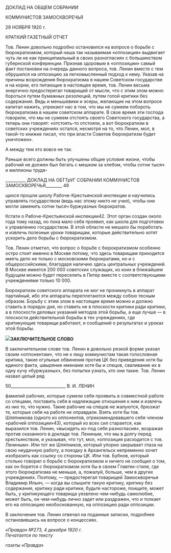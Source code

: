 ДОКЛАД НА ОБЩЕМ СОБРАНИИ

КОММУНИСТОВ ЗАМОСКВОРЕЧЬЯ

29 НОЯБРЯ 1920 г.

КРАТКИЙ ГАЗЕТНЫЙ ОТЧЕТ

Тов. Ленин довольно подробно остановился на вопросе о борьбе с бюрократизмом, который наша так называемая «оппозиция» выдвигает чуть ли не как принципиальный в своих разногласиях с большинством губернской конференции. Признав здоровым в «оппозиции» самый факт постановки на очередь данного вопроса, тов. Ленин вместе с тем обрушился на оппозицию за легкомысленный подход к нему. Указав на причины возрождения бюрократизма в нашем Советском государстве и на корни, его питающие в настоящее время, тов. Ленин весьма энергично предостерегал товарищей от мысли, что с этим злом можно бороться путем бумажных резолюций, путем голой критики без содержания. Ведь и меньшевики и эсеры, желающие на этом вопросе капитал нажить, упрекают нас в том, что мы не сумеем побороть бюрократизма в нашем советском ап­парате. В свое время эти господа говорили, что мы не сумеем отстоять своего Совет­ского государства, а теперь они говорят: «отстоять-то отстояли, а вот бюрократизм в советских учреждениях остался, несмотря на то, что Ленин, мол, в такой-то книжке пи­сал, что при власти Советов бюрократизм будет уничтожен».

А между тем это вовсе не так.

Раньше всего должны быть улучшены общие условия жизни, чтобы рабочий не дол­жен был бегать с мешком за хлебом, чтобы сотни тысяч и миллионы трудя-

  

__________ ДОКЛАД НА ОБТТрУГ СОБРАНИИ КОММУНИСТОВ ЗАМОСКВОРЕЧЬЯ________ 49

щихся прошли школу Рабоче-Крестьянской инспекции и научились управлять государ­ством (ведь нас этому никто не учил), чтобы они могли заменить сотни тысяч буржуаз­ных бюрократов.

Кстати о Рабоче-Крестьянской инспекции42. Этот орган создан около года тому на­зад, но пока мало себя проявил, как школа для подготовки к управлению государством. В этой области не мешало бы поработать и извлечь полезные уроки товарищам, кото­рые действительно хотят ускорить дело борьбы с бюрократизмом.

Тов. Ленин отметил, что вопрос о борьбе с бюрократизмом особенно остро стоит именно в Москве потому, что здесь товарищам приходится иметь дело не только с мос­ковскими бюрократами, но и с общероссийскими, благодаря наличию здесь централь­ных учреждений. В Москве имеется 200 000 советских служащих, из коих в ближай­шем будущем можно будет переселить в Питер вместе с соответствующими учрежде­ниями только 10 000.

Бюрократизм советского аппарата не мог не проникнуть в аппарат партийный, ибо эти аппараты переплетаются между собою тесным образом. Борьбу с этим злом в на­стоящее время можно и должно ставить в порядок дня, но ставить не в плоскости кри­тики ради критики, а в плоскости деловых указаний методов этой борьбы, а еще лучше — в плоскости действительной борьбы в тех учреждениях, где критикующие товарищи работают, и сообщений о результатах и уроках этой борьбы.

![](file:///C:/Users/bot32/AppData/Local/Temp/msohtmlclip1/01/clip_image001.png)**ЗАКЛЮЧИТЕЛЬНОЕ СЛОВО**

В заключительном слове тов. Ленин в довольно резкой форме указал своим «оппо­нентам», что не к лицу коммунистам такая голословная критика, такие огульные обви­нения против ЦК без приведения хотя бы единого факта, швыряние именами хотя бы и спецов, сваливание их в одну кучу «буржуазных», без попытки узнать, кто они такие. Тов. Ленин назвал целый ряд

  

50___________________________ В. И. ЛЕНИН

фамилий рабочих, которые сумели себя проявить в совместной работе со спецами, по­ставить себя в надлежащие отношения к ним и извлечь из них то, что нужно. Такие ра­бочие на спецов не жалуются, брюзжат те, которые себя на работе не оправдали. Взять хотя бы тов. Шляпникова (одного из оппонентов, отрекомендовавшего себя членом «рабочей оппозиции»43), который из всех сил старается, как выразился тов. Ленин, «вы­сидеть из-под себя разногласия», возражая против сказанного в докладе тов. Лениным, что мы в долгу перед крестьянством, и указывая, что тут, мол, «оппозиция расходится с тов. Лениным». Или тот же Шляпников, который упорно закрывает глаза на свою не­удачную работу, а поездку в Архангельск непременно хочет изобразить как ссылку со стороны ЦК. Или тов. Бубнов, который столько говорил о борьбе с бюрократизмом и ничего не сообщил о том, как он борется с бюрократизмом хотя бы в своем Главтек-стиле, где этого бюрократизма не меньше, а, пожалуй, больше, чем в других учрежде­ниях. Поэтому, — предостерегал товарищей Замоскворечья Владимир Ильич, — когда вы слышите такую критику, критику без содержания, критику ради критики, будьте на­стороже, поищите, может быть, у критикующего товарища уязвлено чем-нибудь само­любие, может быть, он чем-нибудь лично задет или раздражен, что и толкает его на оп­позицию необоснованную, на оппозицию ради оппозиции.

В заключение тов. Ленин отвечал на поданные записки, подробнее остановившись на вопросе о концессиях.

_«Правда» №273, 4 декабря 1920 г.                                                           Печатается по тексту_

_газеты «Правда»_